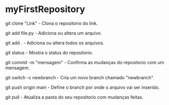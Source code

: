 # myFirstRepository
git clone "Link" - Clona o repositorio do link.

git add file.py - Adiciona ou altera um arquivo.

git add . - Adiciona ou altera todos os arquivos.

git status - Mostra o status do repositorio.

git commit -m "mensagem" - Confirma as mudanças do repositorio com um mensagem.

git switch -c newbranch - Cria um novo branch chamado "newbranch".

git push origin main - Define o branch por onde o arquivo vai ser inserido.

git pull - Atualiza a pasta do seu repositorio com mudanças feitas. 
